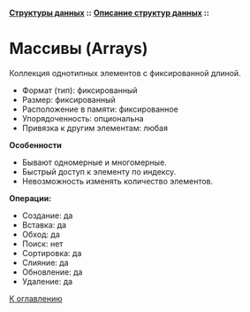 **[Структуры данных](../../README.md#data-structures) ::** 
**[Описание структур данных](../../README.md#data-structures-descriptions) ::**
# Массивы (Arrays)

Коллекция однотипных элементов с фиксированной длиной.

- Формат (тип): фиксированный
- Размер: фиксированный
- Расположение в памяти: фиксированное
- Упорядоченность: опциональна
- Привязка к другим элементам: любая

**Особенности**
- Бывают одномерные и многомерные.
- Быстрый доступ к элементу по индексу.
- Невозможность изменять количество элементов.

**Операции:**
- Создание: да
- Вставка: да
- Обход: да
- Поиск: нет
- Сортировка: да
- Слияние: да
- Обновление: да
- Удаление: да

[К оглавлению](../../README.md#data-structures-descriptions)
